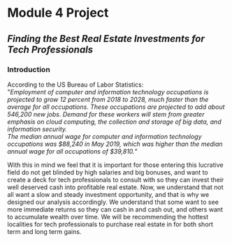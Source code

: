 # Module 4 Project

## _Finding the Best Real Estate Investments for Tech Professionals_

### Introduction
According to the US Bureau of Labor Statistics:  
          "*Employment of computer and information technology occupations is projected to grow 12 percent from 2018 to 2028, much faster than the average for all occupations. These occupations are projected to add about 546,200 new jobs. Demand for these workers will stem from greater emphasis on cloud computing, the collection and storage of big data, and information security.  
          The median annual wage for computer and information technology occupations was $88,240 in May 2019, which was higher than the median annual wage for all occupations of $39,810.*"
  
With this in mind we feel that it is important for those entering this lucrative field do not get blinded by high salaries and big bonuses, and want to create a deck for tech professionals to consult with so they can invest their well deserved cash into profitable real estate. Now, we understand that not all want a slow and steady investment opportunity, and that is why we designed our analysis accordingly. We understand that some want to see more immediate returns so they can cash in and cash out, and others want to accumulate wealth over time. We will be recommending the hottest localities for tech professionals to purchase real estate in for both short term and long term gains.

